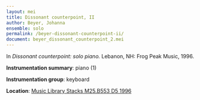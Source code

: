 ```yaml
---
layout: mei
title: Dissonant counterpoint, II
author: Beyer, Johanna
ensemble: solo 
permalink: /beyer-dissonant-counterpoint-ii/
document: beyer_dissonant_counterpoint_2.mei
---
```


In *Dissonant counterpoint: solo piano.* Lebanon, NH: Frog Peak Music, 1996.

**Instrumentation summary**: piano (1)

**Instrumentation group**: keyboard

**Location**: <a href="https://tufts.primo.exlibrisgroup.com/permalink/01TUN_INST/1kc9gia/alma991009589829703851" target="_blank">Music Library Stacks M25.B553 D5 1996</a>
